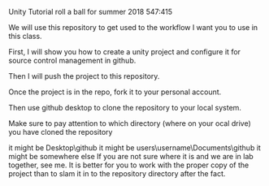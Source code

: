 Unity Tutorial roll a ball for summer 2018 547:415

We will use this repository to get used to the workflow I want you to use in this class.

First, I will show you how to create a unity project and configure it for source control management in github.

Then I will push the project to this repository.

Once the project is in the repo, fork it to your personal account.

Then use github desktop to clone the repository to your local system.

Make sure to pay attention to which directory (where on your ocal drive) you have cloned the repository

it might be Desktop\github
it might be users\username\Documents\github
it might be somewhere else
If you are not sure where it is and we are in lab together, see me. It is better for you to work with the proper copy of the project than to slam it in to the repository directory after the fact.